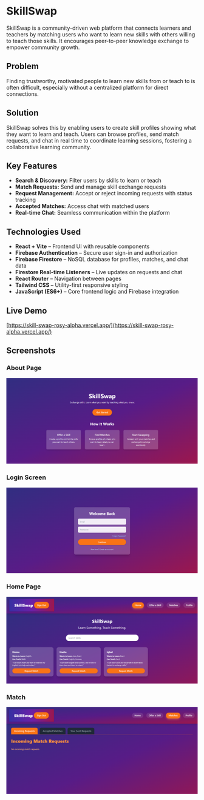 # SkillSwap

SkillSwap is a community-driven web platform that connects learners and teachers by matching users who want to learn new skills with others willing to teach those skills. It encourages peer-to-peer knowledge exchange to empower community growth.

## Problem

Finding trustworthy, motivated people to learn new skills from or teach to is often difficult, especially without a centralized platform for direct connections.

## Solution

SkillSwap solves this by enabling users to create skill profiles showing what they want to learn and teach. Users can browse profiles, send match requests, and chat in real time to coordinate learning sessions, fostering a collaborative learning community.

## Key Features

- **Search & Discovery:** Filter users by skills to learn or teach  
- **Match Requests:** Send and manage skill exchange requests  
- **Request Management:** Accept or reject incoming requests with status tracking  
- **Accepted Matches:** Access chat with matched users  
- **Real-time Chat:** Seamless communication within the platform  

## Technologies Used

- **React + Vite** – Frontend UI with reusable components  
- **Firebase Authentication** – Secure user sign-in and authorization  
- **Firebase Firestore** – NoSQL database for profiles, matches, and chat data  
- **Firestore Real-time Listeners** – Live updates on requests and chat  
- **React Router** – Navigation between pages  
- **Tailwind CSS** – Utility-first responsive styling  
- **JavaScript (ES6+)** – Core frontend logic and Firebase integration  

## Live Demo

[https://skill-swap-rosy-alpha.vercel.app/](https://skill-swap-rosy-alpha.vercel.app/)


## Screenshots

### About Page
![About Page](assets/Landing.png)

### Login Screen
![Login Screen](assets/login.png)

### Home Page
![Home Page](assets/Home.png)

### Match
![Match Requests](assets/Matches.png)



